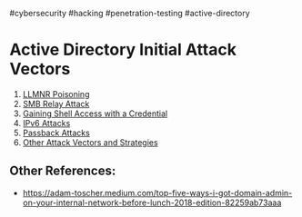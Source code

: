#cybersecurity #hacking #penetration-testing 
#active-directory 

# Active Directory Initial Attack Vectors

1.  [LLMNR Poisoning](LLMNR%20Poisoning.md)
2. [SMB Relay Attack](SMB%20Relay%20Attack.md)
3. [Gaining Shell Access with a Credential](Gaining%20Shell%20Access%20with%20a%20Credential.md)
4. [IPv6 Attacks](IPv6%20Attacks.md)
5. [Passback Attacks](Passback%20Attacks.md)
6. [Other Attack Vectors and Strategies](Other%20Attack%20Vectors%20and%20Strategies.md)

## Other References:
- https://adam-toscher.medium.com/top-five-ways-i-got-domain-admin-on-your-internal-network-before-lunch-2018-edition-82259ab73aaa